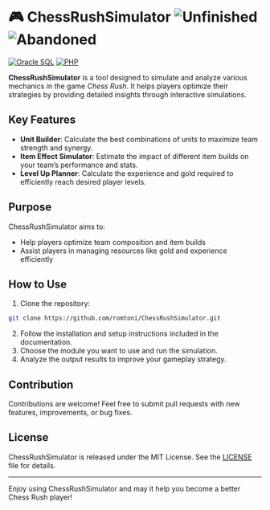 # 🎮 ChessRushSimulator ![Unfinished](https://img.shields.io/badge/unfinished-red)  ![Abandoned](https://img.shields.io/badge/abandoned-grey)

[![Oracle SQL](https://img.shields.io/badge/Oracle-000000?style=flat&logo=oracle&logoColor=red)](https://www.oracle.com/database/) [![PHP](https://img.shields.io/badge/PHP-777BB4?style=flat&logo=php&logoColor=white)](https://www.php.net/)

**ChessRushSimulator** is a tool designed to simulate and analyze various mechanics in the game *Chess Rush*. It helps players optimize their strategies by providing detailed insights through interactive simulations.

## Key Features

- **Unit Builder**: Calculate the best combinations of units to maximize team strength and synergy.
- **Item Effect Simulator**: Estimate the impact of different item builds on your team’s performance and stats.
- **Level Up Planner**: Calculate the experience and gold required to efficiently reach desired player levels.

## Purpose

ChessRushSimulator aims to:
- Help players optimize team composition and item builds
- Assist players in managing resources like gold and experience efficiently

## How to Use

1. Clone the repository:
```bash
git clone https://github.com/romtoni/ChessRushSimulator.git
```
2. Follow the installation and setup instructions included in the documentation.
3. Choose the module you want to use and run the simulation.
4. Analyze the output results to improve your gameplay strategy.

## Contribution

Contributions are welcome! Feel free to submit pull requests with new features, improvements, or bug fixes.

## License

ChessRushSimulator is released under the MIT License. See the [LICENSE](LICENSE) file for details.

---

Enjoy using ChessRushSimulator and may it help you become a better Chess Rush player!
